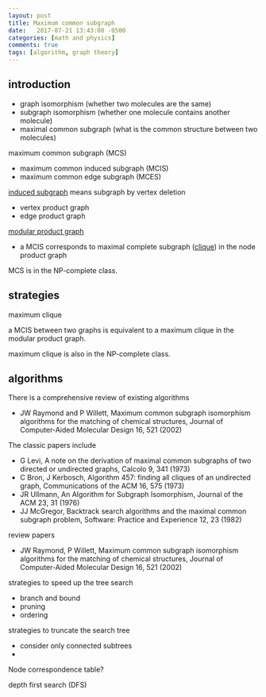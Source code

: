 ```yaml
---
layout: post
title: Maximum common subgraph 
date:   2017-07-21 13:43:08 -0500
categories: [math and physics]
comments: true
tags: [algorithm, graph theory]
---
```

## introduction

* graph isomorphism (whether two molecules are the same)
* subgraph isomorphism (whether one molecule contains another molecule)
* maximal common subgraph (what is the common structure between two molecules)

maximum common subgraph (MCS)

* maximum common induced subgraph (MCIS)
* maximum common edge subgraph (MCES)

[induced subgraph](https://en.wikipedia.org/wiki/Induced_subgraph) means subgraph by vertex deletion

* vertex product graph
* edge product graph

[modular product graph](https://en.wikipedia.org/wiki/Modular_product_of_graphs)

* a MCIS corresponds to maximal complete subgraph ([clique](https://en.wikipedia.org/wiki/Clique_(graph_theory))) in the node product graph

MCS is in the NP-complete class.

## strategies

maximum clique 

a MCIS between two graphs is equivalent to a maximum clique in the modular product graph.

maximum clique  is also in the NP-complete class.

## algorithms

There is a comprehensive review of existing algorithms

* JW Raymond and P Willett, Maximum common subgraph isomorphism algorithms for the matching of chemical structures, Journal of Computer-Aided Molecular Design 16, 521 (2002)

The classic papers include

* G Levi, A note on the derivation of maximal common subgraphs of two directed or undirected graphs, Calcolo 9, 341 (1973)
* C Bron, J Kerbosch, Algorithm 457: finding all cliques of an undirected graph, Communications of the ACM 16, 575 (1973)
* JR Ullmann, An Algorithm for Subgraph Isomorphism, Journal of the ACM 23, 31 (1976)
* JJ McGregor, Backtrack search algorithms and the maximal common subgraph problem, Software: Practice and Experience 12, 23 (1982)


review papers

* JW Raymond, P Willett, Maximum common subgraph isomorphism algorithms for the matching of chemical structures, Journal of Computer-Aided Molecular Design 16, 521 (2002)

strategies to speed up the tree search

* branch and bound 
* pruning
* ordering

strategies to truncate the search tree

* consider only connected subtrees
* 

Node correspondence table?

depth first search (DFS)
